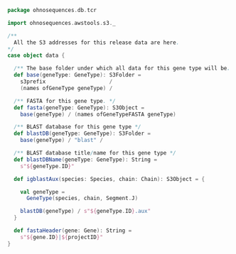 
```scala
package ohnosequences.db.tcr

import ohnosequences.awstools.s3._

/**
  All the S3 addresses for this release data are here.
*/
case object data {

  /** The base folder under which all data for this gene type will be. */
  def base(geneType: GeneType): S3Folder =
    s3prefix                    /
    (names ofGeneType geneType) /

  /** FASTA for this gene type. */
  def fasta(geneType: GeneType): S3Object =
    base(geneType) / (names ofGeneTypeFASTA geneType)

  /** BLAST database for this gene type */
  def blastDB(geneType: GeneType): S3Folder =
    base(geneType) / "blast" /

  /** BLAST database title/name for this gene type */
  def blastDBName(geneType: GeneType): String =
    s"${geneType.ID}"

  def igblastAux(species: Species, chain: Chain): S3Object = {

    val geneType =
      GeneType(species, chain, Segment.J)

    blastDB(geneType) / s"${geneType.ID}.aux"
  }

  def fastaHeader(gene: Gene): String =
    s"${gene.ID}|${projectID}"
}

```




[test/scala/humanTRA.scala]: ../../test/scala/humanTRA.scala.md
[test/scala/outputData.scala]: ../../test/scala/outputData.scala.md
[test/scala/genericTests.scala]: ../../test/scala/genericTests.scala.md
[test/scala/inputData.scala]: ../../test/scala/inputData.scala.md
[test/scala/io.scala]: ../../test/scala/io.scala.md
[test/scala/humanTRB.scala]: ../../test/scala/humanTRB.scala.md
[main/scala/package.scala]: package.scala.md
[main/scala/model.scala]: model.scala.md
[main/scala/names.scala]: names.scala.md
[main/scala/data.scala]: data.scala.md